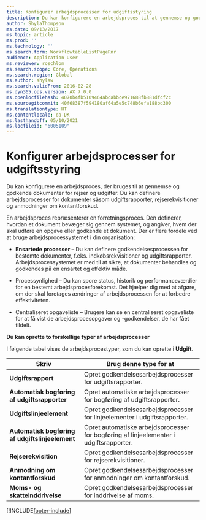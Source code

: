 ```yaml
---
title: Konfigurer arbejdsprocesser for udgiftsstyring
description: Du kan konfigurere en arbejdsproces til at gennemse og godkende dokumenter for rejser og udgifter.
author: ShylaThompson
ms.date: 09/13/2017
ms.topic: article
ms.prod: ''
ms.technology: ''
ms.search.form: WorkflowtableListPageRnr
audience: Application User
ms.reviewer: roschlom
ms.search.scope: Core, Operations
ms.search.region: Global
ms.author: shylaw
ms.search.validFrom: 2016-02-28
ms.dyn365.ops.version: AX 7.0.0
ms.openlocfilehash: 4070b4fb5109464abdabbce971688fb881dfcf2c
ms.sourcegitcommit: 40f68387f594180af64a5e5c748b6efa188bd300
ms.translationtype: HT
ms.contentlocale: da-DK
ms.lasthandoff: 05/10/2021
ms.locfileid: "6005109"
---
```

# <a name="set-up-expense-management-workflows"></a>Konfigurer arbejdsprocesser for udgiftsstyring

Du kan konfigurere en arbejdsproces, der bruges til at gennemse og godkende dokumenter for rejser og udgifter. Du kan definere arbejdsprocesser for dokumenter såsom udgiftsrapporter, rejserekvisitioner og anmodninger om kontantforskud.

En arbejdsproces repræsenterer en forretningsproces. Den definerer, hvordan et dokument bevæger sig gennem systemet, og angiver, hvem der skal udføre en opgave eller godkende et dokument. Der er flere fordele ved at bruge arbejdsprocessystemet i din organisation:

-   **Ensartede processer** – Du kan definere godkendelsesprocessen for bestemte dokumenter, f.eks. indkøbsrekvisitioner og udgiftsrapporter. Arbejdsprocessystemet er med til at sikre, at dokumenter behandles og godkendes på en ensartet og effektiv måde.

-   Processynlighed – Du kan spore status, historik og performanceværdier for en bestemt arbejdsprocesforekomst. Det hjælper dig med at afgøre, om der skal foretages ændringer af arbejdsprocessen for at forbedre effektiviteten.

-   Centraliseret opgaveliste – Brugere kan se en centraliseret opgaveliste for at få vist de arbejdsprocesopgaver og -godkendelser, de har fået tildelt. 

**Du kan oprette to forskellige typer af arbejdsprocesser**

I følgende tabel vises de arbejdsprocestyper, som du kan oprette i **Udgift**.


|              <strong>Skriv</strong>              |                   <strong>Brug denne type for at</strong>                   |
|-------------------------------------------------|-----------------------------------------------------------------------|
|         <strong>Udgiftsrapport</strong>         |            Opret godkendelsesarbejdsprocesser for udgiftsrapporter.             |
|  <strong>Automatisk bogføring af udgiftsrapporter</strong>   |        Opret automatiske arbejdsprocesser for bogføring af udgiftsrapporter.        |
|       <strong>Udgiftslinjeelement</strong>        |     Opret godkendelsesarbejdsprocesser for linjeelementer i udgiftsrapporter.      |
| <strong>Automatisk bogføring af udgiftslinjeelement</strong> | Opret automatiske arbejdsprocesser for bogføring af linjeelementer i udgiftsrapporter. |
|       <strong>Rejserekvisition</strong>       |          Opret godkendelsesarbejdsprocesser for rejserekvisitioner.           |
|      <strong>Anmodning om kontantforskud</strong>      |         Opret godkendelsesarbejdsprocesser for anmodninger om kontantforskud.          |
|        <strong>Moms- og skatteinddrivelse</strong>        | Opret godkendelsesarbejdsprocesser for inddrivelse af moms.  |



[!INCLUDE[footer-include](../includes/footer-banner.md)]